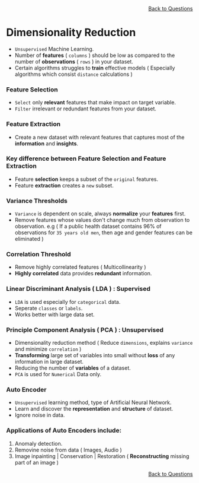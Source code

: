 <p align='right'><a align="right" href="https://github.com/KIRANKUMAR7296/Library/blob/main/Interview.md">Back to Questions</a></p>

# Dimensionality Reduction

- `Unsupervised` Machine Learning. 
- Number of **features** ( `columns` ) should be low as compared to the number of **observations** ( `rows` ) in your dataset. 
- Certain algorithms struggles to **train** effective models ( Especially algorithms which consist `distance` calculations )

### Feature Selection

- `Select` only **relevant** features that make impact on target variable.
- `Filter` irrelevant or redundant features from your dataset.

### Feature Extraction
- Create a new dataset with relevant features that captures most of the **information** and **insights**. 

### Key difference between Feature Selection and Feature Extraction
- Feature **selection** keeps a subset of the `original` features. 
- Feature **extraction** creates a `new` subset.

### Variance Thresholds
- `Variance` is dependent on scale, always **normalize** your **features** first.
- Remove features whose values don't change much from observation to observation. 
e.g ( If a public health dataset contains 96% of observations for `35 years old men`, then age and gender features can be eliminated )

### Correlation Threshold
- Remove highly correlated features ( Multicollinearity )
- **Highly correlated** data provides **redundant** information.

### Linear Discriminant Analysis ( LDA ) : Supervised

- `LDA` is used especially for `categorical` data.
- Seperate `classes` or `labels`.
- Works better with large data set.

### Principle Component Analysis ( PCA ) : Unsupervised

- Dimensionality reduction method ( Reduce `dimensions`, explains `variance` and minimize `correlation` )
- **Transforming** large set of variables into small without **loss** of any information in large dataset.
- Reducing the number of **variables** of a dataset.
- `PCA` is used for `Numerical` Data only.

### Auto Encoder
- `Unsupervised` learning method, type of Artificial Neural Network.
- Learn and discover the **representation** and **structure** of dataset.
- Ignore noise in data. 

### Applications of Auto Encoders include:

1. Anomaly detection.
2. Removine noise from data ( Images, Audio )
3. Image inpainting | Conservation | Restoration ( **Reconstructing** missing part of an image )

<p align='right'><a align="right" href="https://github.com/KIRANKUMAR7296/Library/blob/main/Interview.md">Back to Questions</a></p>
